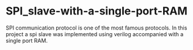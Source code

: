 # SPI_slave-with-a-single-port-RAM
SPI communication protocol is one of the most famous protocols. In this project a spi slave was implemented using verilog accompanied with a single port RAM. 

